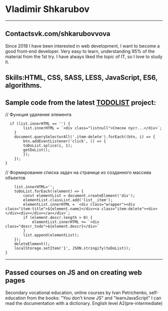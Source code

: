 # Vladimir Shkarubov
----------
## Contactsvk.com/shkarubovvova
Since 2018 I have been interested in web development, I want to become a good front-end developer. Very easy to learn, understanding 95% of the material from the 1st try. I have always liked the topic of IT, so I love to study it.
## Skills:HTML, CSS, SASS, LESS, JavaScript, ES6, algorithms.
Sample code from the latest [TODOLIST](https://snak3gms.github.io/) project:
--------
// Функция удаления элемента
```function deleteElement() {
  if (list.innerHTML == '') {
        list.innerHTML = `<div class="listnull">Список пуст...</div>`;
    }
    document.querySelectorAll('.item-delete').forEach((btn, i) => {
        btn.addEventListener('click', () => {
        toDoList.splice(i, 1);
        getDoList();
        });
    }); 
}
```
// Формирование списка задач на странице из созданного массива объектов
```function getDoList() {
    list.innerHTML='';
    toDoList.forEach((element) => {
        const elementList = document.createElement('div');
        elementList.classList.add('list__item');
        elementList.innerHTML = `<div class="wrapper"><div class="item-title">${element.name}</div><a class="item-delete"><div></div><div></div></a></div>`;
        if (element.descr.length > 0) { 
            elementList.innerHTML += `<div class="descr_todo">${element.descr}</div>`
        }
        list.append(elementList);
    });
    deleteElement();    
    localStorage.setItem('1', JSON.stringify(toDoList));
}
```

--------
## Passed courses on JS and on creating web pages
Secondary vocational education, online courses by Ivan Petrichenko, self-education from the books: "You don't know JS" and "learnJavaScript"
I can read the documentation with a dictionary. English level A2(pre-intermediate)
